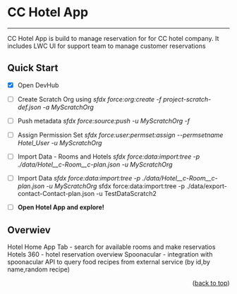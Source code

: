 # CC Hotel App
- - - -
<a name="readme-top"></a>

CC Hotel App is build to manage reservation for for CC hotel company. It includes LWC UI for support team to manage customer reservations


## Quick Start ##

- [x] Open DevHub
- [ ] Create Scratch Org using 	*sfdx force:org:create -f project-scratch-def.json -a MyScratchOrg* 
- [ ] Push metadata 	*sfdx force:source:push -u MyScratchOrg -f*
- [ ] Assign Permission Set 	*sfdx force:user:permset:assign --permsetname Hotel_User -u MyScratchOrg* 
- [ ] Import Data - Rooms and Hotels	*sfdx force:data:import:tree -p ./data/Hotel__c-Room__c-plan.json -u MyScratchOrg* 
- [ ] Import Data 	*sfdx force:data:import:tree -p ./data/Hotel__c-Room__c-plan.json -u MyScratchOrg* 
sfdx force:data:import:tree -p ./data/export-contact-Contact-plan.json -u TestDataScratch2
- [ ] **Open Hotel App and explore!**


## Overwiev ##
Hotel Home App Tab - search for available rooms and make reservatios
Hotels 360 - hotel reservation overview
Spoonacular - integration with spoonacular API to query food recipes from external service (by id,by name,random recipe)


<p align="right">(<a href="#readme-top">back to top</a>)</p>







